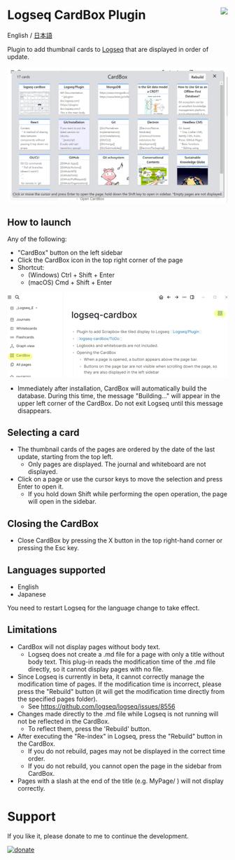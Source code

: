 # Logseq CardBox Plugin [<img align="right" src="https://cdn.buymeacoffee.com/buttons/v2/default-yellow.png" height="30"/>](https://www.buymeacoffee.com/hidekaz)


English / [日本語](https://scrapbox.io/logseq-ja/Logseq_Cardbox_Plugin%2F%E4%BD%BF%E3%81%84%E6%96%B9)

Plugin to add thumbnail cards to [Logseq](https://github.com/logseq/logseq) that are displayed in order of update.

![main](./images/screen-main.png)

## How to launch
Any of the following:
- "CardBox" button on the left sidebar
- Click the CardBox icon in the top right corner of the page
- Shortcut:
  - (Windows) Ctrl + Shift + Enter
  - (macOS) Cmd + Shift + Enter
 
![launch](./images/screen-launch.png)
	
- Immediately after installation, CardBox will automatically build the database. During this time, the message "Building..." will appear in the upper left corner of the CardBox. Do not exit Logseq until this message disappears.

## Selecting a card
- The thumbnail cards of the pages are ordered by the date of the last update, starting from the top left.
  - Only pages are displayed. The journal and whiteboard are not displayed.
- Click on a page or use the cursor keys to move the selection and press Enter to open it.
  - If you hold down Shift while performing the open operation, the page will open in the sidebar.

## Closing the CardBox
- Close CardBox by pressing the X button in the top right-hand corner or pressing the Esc key.

## Languages supported 
- English
- Japanese

You need to restart Logseq for the language change to take effect.

## Limitations
- CardBox will not display pages without body text.
	- Logseq does not create a .md file for a page with only a title without body text. This plug-in reads the modification time of the .md file directly, so it cannot display pages with no file.
- Since Logseq is currently in beta, it cannot correctly manage the modification time of pages. If the modification time is incorrect, please press the "Rebuild" button (it will get the modification time directly from the specified pages folder).
  - See https://github.com/logseq/logseq/issues/8556
- Changes made directly to the .md file while Logseq is not running will not be reflected in the CardBox.
	- To reflect them, press the 'Rebuild' button.
- After executing the "Re-index" in Logseq, press the "Rebuild" button in the CardBox.
  - If you do not rebuild, pages may not be displayed in the correct time order.
  - If you do not rebuild, you cannot open the page in the sidebar from CardBox.
- Pages with a slash at the end of the title (e.g. MyPage/ ) will not display correctly.

# Support

If you like it, please donate to me to continue the development.

[![donate](https://cdn.buymeacoffee.com/buttons/v2/default-yellow.png)](https://www.buymeacoffee.com/hidekaz)
